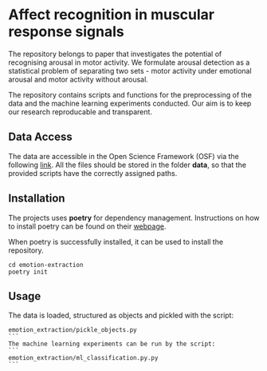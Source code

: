 # Affect recognition in muscular response signals
The repository belongs to paper that investigates the potential of recognising arousal in motor activity. 
We formulate arousal detection as a statistical problem of separating two sets - motor activity under emotional arousal and motor activity without arousal. 

The repository contains scripts and functions for the preprocessing of the data and the machine learning experiments conducted. 
Our aim is to keep our research reproducable and transparent. 

## Data Access 
The data are accessible in the Open Science Framework (OSF) via the following [link](https://osf.io/txnqp/). 
All the files should be stored in the folder **data**, so that the provided scripts have the correctly assigned paths. 

## Installation
The projects uses **poetry** for dependency management. Instructions on how to install poetry can be found on their [webpage](https://python-poetry.org/docs/#installation). 

When poetry is successfully installed, it can be used to install the repository. 
```
cd emotion-extraction
poetry init
```

## Usage 
The data is loaded, structured as objects and pickled with the script:
````
emotion_extraction/pickle_objects.py
```
The machine learning experiments can be run by the script:
```
emotion_extraction/ml_classification.py.py
```



